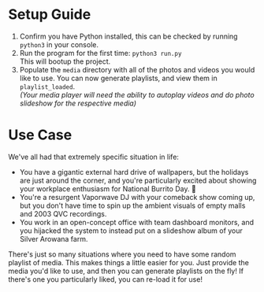 # Setup Guide
1. Confirm you have Python installed, this can be checked by running `python3` in your console.
2. Run the program for the first time: `python3 run.py` <br>This will bootup the project. 
3. Populate the `media` directory with all of the photos and videos you would like to use. You can now generate playlists, and view them in `playlist_loaded`.
<br><em>(Your media player will need the ability to autoplay videos and do photo slideshow for the respective media)</em>
# Use Case
We've all had that extremely specific situation in life:

- You have a gigantic external hard drive of wallpapers, but the holidays are just around the corner, and you're particularly excited about showing your workplace enthusiasm for National Burrito Day. :burrito:
- You're a resurgent Vaporwave DJ with your comeback show coming up, but you don't have time to spin up the ambient visuals of empty malls and 2003 QVC recordings. 
- You work in an open-concept office with team dashboard monitors, and you hijacked the system to instead put on a slideshow album of your Silver Arowana farm. 

There's just so many situations where you need to have some random playlist of media. This makes things a little easier for you. Just provide the media you'd like to use, and then you can generate playlists on the fly! If there's one you particularly liked, you can re-load it for use!